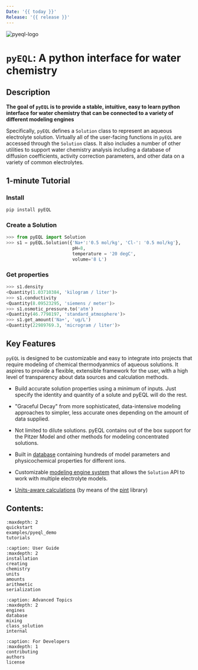```yaml
---
Date: '{{ today }}'
Release: '{{ release }}'
---
```


![pyeql-logo](../pyeql-logo.png)

# `pyEQL`: A python interface for water chemistry

## Description

**The goal of `pyEQL` is to provide a stable, intuitive, easy to learn python interface
for water chemistry that can be connected to a variety of different modeling engines**

Specifically, `pyEQL` defines a `Solution` class to represent an aqueous
electrolyte solution. Virtually all of the user-facing functions in `pyEQL` are accessed
through the `Solution` class. It also includes a number of other utilities to support
water chemistry analysis including a database of diffusion coefficients, activity
correction parameters, and other data on a variety of common electrolytes.

## 1-minute Tutorial

### Install

```bash
pip install pyEQL
```

### Create a Solution

```python
>>> from pyEQL import Solution
>>> s1 = pyEQL.Solution({'Na+':'0.5 mol/kg', 'Cl-': '0.5 mol/kg'},
                         pH=8,
                         temperature = '20 degC',
                         volume='8 L')
```
### Get properties

```python
>>> s1.density
<Quantity(1.03710384, 'kilogram / liter')>
>>> s1.conductivity
<Quantity(8.09523295, 'siemens / meter')>
>>> s1.osmotic_pressure.to('atm')
<Quantity(46.7798197, 'standard_atmosphere')>
>>> s1.get_amount('Na+', 'ug/L')
<Quantity(22989769.3, 'microgram / liter')>
```

## Key Features

`pyEQL` is designed to be customizable and easy to integrate into projects
that require modeling of chemical thermodyanmics of aqueous solutions.
It aspires to provide a flexible, extensible framework for the user, with a
high level of transparency about data sources and calculation methods.

- Build accurate solution properties using a minimum of inputs. Just specify
  the identity and quantity of a solute and pyEQL will do the rest.

- "Graceful Decay" from more sophisticated, data-intensive modeling approaches
  to simpler, less accurate ones depending on the amount of data supplied.

- Not limited to dilute solutions. pyEQL contains out of the box support for
  the Pitzer Model and other methods for modeling concentrated solutions.

- Built in [database](https://pyeql.readthedocs.io/en/latest/database.html) containing hundreds of model
  parameters and physicochemical properties for different ions.

- Customizable [modeling engine system](engines.md) that allows the `Solution` API to
  work with multiple electrolyte models.

- [Units-aware calculations](units.md) (by means of the [pint](https://github.com/hgrecco/pint) library)

## Contents:

```{toctree}
:maxdepth: 2
quickstart
examples/pyeql_demo
tutorials
```

```{toctree}
:caption: User Guide
:maxdepth: 2
installation
creating
chemistry
units
amounts
arithmetic
serialization
```

```{toctree}
:caption: Advanced Topics
:maxdepth: 2
engines
database
mixing
class_solution
internal
```

```{toctree}
:caption: For Developers
:maxdepth: 1
contributing
authors
license
```

